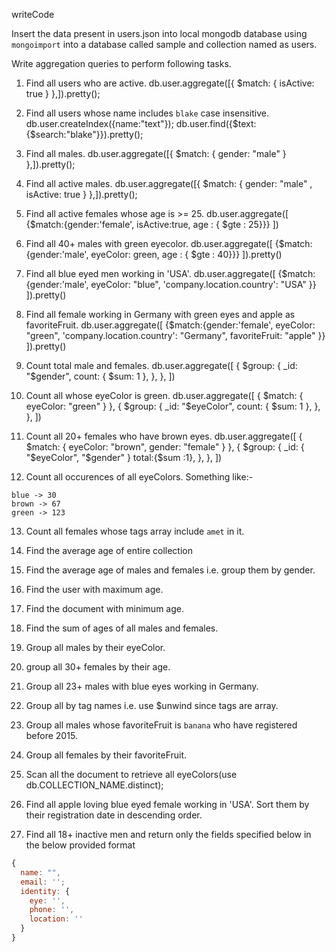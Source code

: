 writeCode

Insert the data present in users.json into local mongodb database using `mongoimport` into a database called sample and collection named as users.

<!-- mongoimport --db aggregation --collection user --jsonArray --type json  --file /Users/zehan/Desktop/altcampus/express/mongoDB=indexes/Assi-1/Aggregations/users.json -->

Write aggregation queries to perform following tasks.

1. Find all users who are active.
db.user.aggregate([{ $match: { isActive: true } },]).pretty();

2. Find all users whose name includes `blake` case insensitive.
db.user.createIndex({name:"text"});
db.user.find({$text:{$search:"blake"}}).pretty();

3. Find all males.
db.user.aggregate([{ $match: { gender: "male" } },]).pretty();

4. Find all active males.
db.user.aggregate([{ $match: { gender: "male" , isActive: true } },]).pretty();

5. Find all active females whose age is >= 25.
db.user.aggregate([ {$match:{gender:'female', isActive:true, age : { $gte : 25}}} ])

6. Find all 40+ males with green eyecolor.
db.user.aggregate([ {$match:{gender:'male', eyeColor: green, age : { $gte : 40}}} ]).pretty()

7. Find all blue eyed men working in 'USA'.
db.user.aggregate([ {$match:{gender:'male', eyeColor: "blue", 'company.location.country': "USA"  }} ]).pretty()

8. Find all female working in Germany with green eyes and apple as favoriteFruit.
db.user.aggregate([ {$match:{gender:'female', eyeColor: "green", 'company.location.country': "Germany", favoriteFruit: "apple"  }} ]).pretty()

9. Count total male and females.
db.user.aggregate([
  {
    $group: {
      _id: "$gender",
      count: { $sum: 1 },
    },
  },
])

10. Count all whose eyeColor is green.
db.user.aggregate([
  { $match: { eyeColor: "green" } },
  {
    $group: {
      _id: "$eyeColor",
      count: { $sum: 1 },
    },
  },
])

11. Count all 20+ females who have brown eyes.
db.user.aggregate([
  { $match: { eyeColor: "brown", gender: "female" } },
  {
    $group: {
      _id: { "$eyeColor", "$gender" }
      total:{$sum :1},
    },
  },
])

12. Count all occurences of all eyeColors.
    Something like:-

```
blue -> 30
brown -> 67
green -> 123
```

13. Count all females whose tags array include `amet` in it.

14. Find the average age of entire collection

15. Find the average age of males and females i.e. group them by gender.

16. Find the user with maximum age.

17. Find the document with minimum age.

18. Find the sum of ages of all males and females.

19. Group all males by their eyeColor.

20. group all 30+ females by their age.

21. Group all 23+ males with blue eyes working in Germany.

22. Group all by tag names i.e. use \$unwind since tags are array.

23. Group all males whose favoriteFruit is `banana` who have registered before 2015.

24. Group all females by their favoriteFruit.

25. Scan all the document to retrieve all eyeColors(use db.COLLECTION_NAME.distinct);

26. Find all apple loving blue eyed female working in 'USA'. Sort them by their registration date in descending order.

27. Find all 18+ inactive men and return only the fields specified below in the below provided format

```js
{
  name: "",
  email: '';
  identity: {
    eye: '',
    phone: '',
    location: ''
  }
}
```